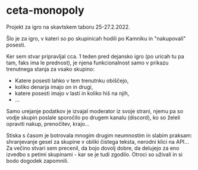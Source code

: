 # ceta-monopoly
 
 Projekt za igro na skavtskem taboru 25-27.2.2022.
 
 Šlo je za igro, v kateri so po skupinicah hodili po Kamniku in "nakupovali" posesti.
 
 Ker sem stvar pripravljal cca. 1 teden pred dejansko igro (po uricah tu pa tam, faks ima le prednost), je njena funkcionalnost samo v prikazu trenutnega stanja za vsako skupino:
 - Katere posesti lahko v tem trenutnku obiščejo,
 - koliko denarja imajo on in drugi,
 - katere posesti imajo v lasti in koliko hiš na njih,
 - ...

Samo urejanje podatkov je izvajal moderator iz svoje strani, njemu pa so vodje skupin poslale sporočilo po drugem kanalu (discord), ko so želeli opraviti nakup, prenočitev, krajo...
 
 Stiska s časom je botrovala mnogim drugim neumnostim in slabim praksam: shranjevanje gesel za skupine v obliki čistega teksta, nerodni klici na API...
 Za večino stvari sem precenil, da bojo dovolj dobre, da delujejo za eno izvedbo s petimi skupinami - kar se je tudi zgodilo. Otroci so uživali in si bodo dogodek zapomnili.
